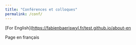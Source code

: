 ```yaml
---
title: "Conférences et colloques" 
permalink: /conf/
---
```


[For English](https://fabienbaeriswyl.fr/test.github.io/about-en

Page en français

